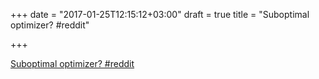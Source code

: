 +++
date = "2017-01-25T12:15:12+03:00"
draft = true
title = "Suboptimal optimizer?  #reddit"

+++

<p><a href="https://t.co/6VHvx7syTF">Suboptimal optimizer?  #reddit</a></p>
